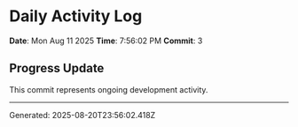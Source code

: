 # Daily Activity Log

**Date**: Mon Aug 11 2025
**Time**: 7:56:02 PM
**Commit**: 3

## Progress Update

This commit represents ongoing development activity.

---
Generated: 2025-08-20T23:56:02.418Z
